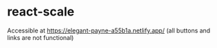 # react-scale
Accessible at https://elegant-payne-a55b1a.netlify.app/ (all buttons and links are not functional)
